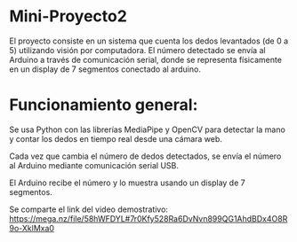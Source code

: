 # Mini-Proyecto2

El proyecto consiste en un sistema que cuenta los dedos levantados (de 0 a 5) utilizando visión por computadora. El número detectado se envía al Arduino a través de comunicación serial, donde se representa físicamente en un display de 7 segmentos conectado al arduino.

# Funcionamiento general:

Se usa Python con las librerías MediaPipe y OpenCV para detectar la mano y contar los dedos en tiempo real desde una cámara web.

Cada vez que cambia el número de dedos detectados, se envía el número al Arduino mediante comunicación serial USB.

El Arduino recibe el número y lo muestra usando un display de 7 segmentos.

Se comparte el link del video demostrativo: https://mega.nz/file/58hWFDYL#7r0Kfy528Ra6DvNvn899QG1AhdBDx4O8R9o-XklMxa0
